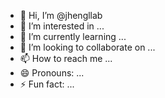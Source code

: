 - 👋 Hi, I’m @jhengllab
- 👀 I’m interested in ...
- 🌱 I’m currently learning ...
- 💞️ I’m looking to collaborate on ...
- 📫 How to reach me ...
- 😄 Pronouns: ...
- ⚡ Fun fact: ...

<!---
jhengllab/jhengllab is a ✨ special ✨ repository because its `README.md` (this file) appears on your GitHub profile.
You can click the Preview link to take a look at your changes.
--->
